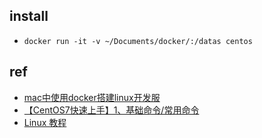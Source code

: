 
## install
+ `docker run -it -v ~/Documents/docker/:/datas centos`


## ref
+ [mac中使用docker搭建linux开发服](https://www.jianshu.com/p/d26140d20cc0)
+ [【CentOS7快速上手】1、基础命令/常用命令](https://ken.io/note/centos-quickstart-basiccommand)
+ [Linux 教程](https://www.runoob.com/linux/linux-tutorial.html)